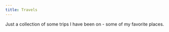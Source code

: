 ```yaml
---
title: Travels
---
```

Just a collection of some trips I have been on - some of my favorite places.
